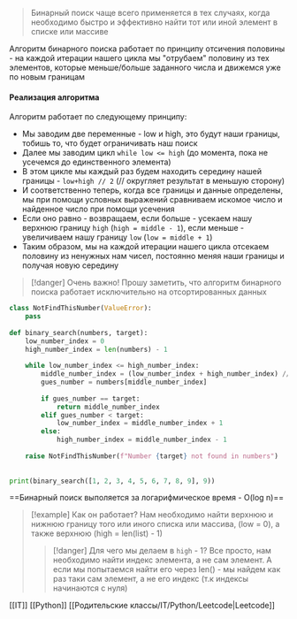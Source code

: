 > Бинарный поиск чаще всего применяется в тех случаях, когда необходимо быстро и эффективно найти тот или иной элемент в списке или массиве


Алгоритм бинарного поиска работает по принципу отсичения половины - на каждой итерации нашего цикла мы "отрубаем" половину из тех элементов, которые меньше/больше заданного числа и движемся уже по новым границам

#### Реализация алгоритма

Алгоритм работает по следующему принципу:
- Мы заводим две переменные - low и high, это будут наши границы, тобишь то, что будет ограничивать наш поиск 
- Далее мы заводим цикл `while low <= high` (до момента, пока не усечемся до единственного элемента)
- В этом цикле мы каждый раз будем находить середину нашей границы - `low+high // 2` (// округляет результат в меньшую сторону)
- И соответственно теперь, когда все границы и данные определены, мы при помощи условных выражений сравниваем искомое число и найденное число при помощи усечения
- Если оно равно - возвращаем, если больше - усекаем нашу верхнюю границу `high` (`high = middle - 1`), если меньше - увеличиваем нашу границу `low` (`low = middle + 1`)
- Таким образом, мы на каждой итерации нашего цикла отсекаем половину из ненужных нам чисел, постоянно меняя наши границы и получая новую середину

>[!danger] Очень важно!
>Прошу заметить, что алгоритм бинарного поиска работает исключительно на отсортированных данных

```python
class NotFindThisNumber(ValueError):  
    pass  
  
def binary_search(numbers, target):  
    low_number_index = 0  
    high_number_index = len(numbers) - 1  
  
    while low_number_index <= high_number_index:  
        middle_number_index = (low_number_index + high_number_index) // 2  
        gues_number = numbers[middle_number_index]  
  
        if gues_number == target:  
            return middle_number_index  
        elif gues_number < target:  
            low_number_index = middle_number_index + 1  
        else:  
            high_number_index = middle_number_index - 1  
  
    raise NotFindThisNumber(f"Number {target} not found in numbers")  
  
  
print(binary_search([1, 2, 3, 4, 5, 6, 7, 8, 9], 9)) 
```

==Бинарный поиск выполяется за логарифмическое время - O(log n)==

>[!example] Как он работает?
>Нам необходимо найти верхнюю и нижнюю границу того или иного списка или массива, (low = 0), а также верхнюю (high = len(list) - 1)
>>[!danger] Для чего мы делаем в `high` - 1?
>>Все просто, нам необходимо найти индекс элемента, а не сам элемент. А если мы попытаемся найти его через len() - мы найдем как раз таки сам элемент, а не его индекс (т.к индексы начинаются с нуля)



[[IT]] [[Python]] [[Родительские классы/IT/Python/Leetcode|Leetcode]]
